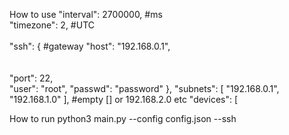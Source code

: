 How to use
"interval": 2700000, #ms
<br>
    "timezone": 2, #UTC
    </br>
    <br>
    "ssh": {       #gateway
        "host": "192.168.0.1",
          </br>   
          <br>
        "port": 22,
            </br>
        "user": "root",
        "passwd": "password"
    },
    "subnets": [
    "192.168.0.1",
    "192.168.1.0"
    ], #empty [] or 192.168.2.0 etc
    "devices": [

How to run
python3 main.py --config config.json --ssh
